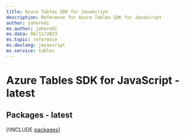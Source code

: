 ```yaml
---
title: Azure Tables SDK for JavaScript
description: Reference for Azure Tables SDK for JavaScript
author: joheredi
ms.author: joheredi
ms.data: 04/11/2023
ms.topic: reference
ms.devlang: javascript
ms.service: tables
---
```

# Azure Tables SDK for JavaScript - latest
## Packages - latest
[!INCLUDE [packages](tables-index.md)]